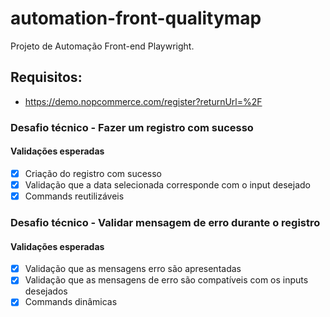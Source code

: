 # automation-front-qualitymap
Projeto de Automação Front-end Playwright.

## Requisitos:

* https://demo.nopcommerce.com/register?returnUrl=%2F

### Desafio técnico - Fazer um registro com sucesso

#### Validações esperadas

- [x]  Criação do registro com sucesso
- [x]  Validação que a data selecionada corresponde com o input desejado
- [x]  Commands reutilizáveis

### Desafio técnico - Validar mensagem de erro durante o registro

#### Validações esperadas

- [x]  Validação que as mensagens erro são apresentadas
- [x]  Validação que as mensagens de erro são compatíveis com os inputs desejados
- [x]  Commands dinâmicas
